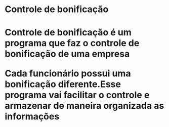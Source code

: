 <h1>Controle de bonificação<h1>
<p>Controle de bonificação é um programa que faz o controle de  bonificação de uma empresa<p>
<p>Cada funcionário possui uma bonificação diferente.Esse programa vai facilitar o controle e armazenar de maneira organizada as informações<p>

